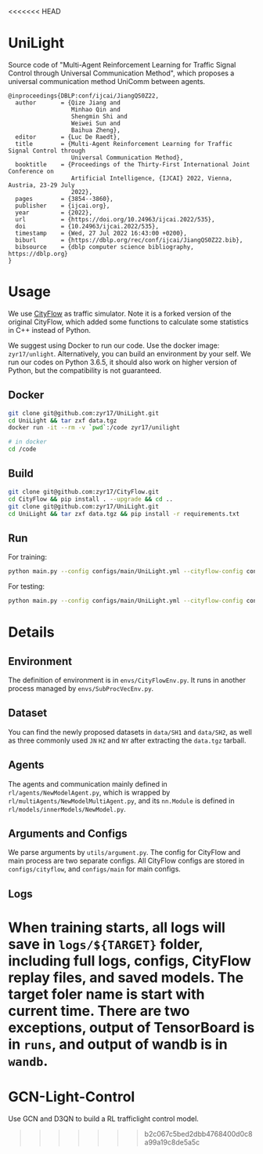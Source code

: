 <<<<<<< HEAD
# UniLight

Source code of "Multi-Agent Reinforcement Learning for Traffic Signal Control 
through Universal Communication Method", which proposes a universal communication 
method UniComm between agents.

```
@inproceedings{DBLP:conf/ijcai/JiangQS0Z22,
  author       = {Qize Jiang and
                  Minhao Qin and
                  Shengmin Shi and
                  Weiwei Sun and
                  Baihua Zheng},
  editor       = {Luc De Raedt},
  title        = {Multi-Agent Reinforcement Learning for Traffic Signal Control through
                  Universal Communication Method},
  booktitle    = {Proceedings of the Thirty-First International Joint Conference on
                  Artificial Intelligence, {IJCAI} 2022, Vienna, Austria, 23-29 July
                  2022},
  pages        = {3854--3860},
  publisher    = {ijcai.org},
  year         = {2022},
  url          = {https://doi.org/10.24963/ijcai.2022/535},
  doi          = {10.24963/ijcai.2022/535},
  timestamp    = {Wed, 27 Jul 2022 16:43:00 +0200},
  biburl       = {https://dblp.org/rec/conf/ijcai/JiangQS0Z22.bib},
  bibsource    = {dblp computer science bibliography, https://dblp.org}
}
```

# Usage

We use [CityFlow](https://github.com/zyr17/CityFlow) as traffic simulator. Note
it is a forked version of the original CityFlow, which added some functions to 
calculate some statistics in C++ instead of Python.

We suggest using Docker to run our code. Use the docker image: `zyr17/unlight`.
Alternatively, you can build an environment by your self. We run our codes on
Python 3.6.5, it should also work on higher version of Python, but the 
compatibility is not guaranteed. 

## Docker

```bash
git clone git@github.com:zyr17/UniLight.git
cd UniLight && tar zxf data.tgz
docker run -it --rm -v `pwd`:/code zyr17/unilight

# in docker
cd /code
```

## Build
```bash
git clone git@github.com:zyr17/CityFlow.git
cd CityFlow && pip install . --upgrade && cd ..
git clone git@github.com:zyr17/UniLight.git
cd UniLight && tar zxf data.tgz && pip install -r requirements.txt
```

## Run

For training:
```bash
python main.py --config configs/main/UniLight.yml --cityflow-config configs/cityflow/SH1.yml
```
For testing:
```bash
python main.py --config configs/main/UniLight.yml --cityflow-config configs/cityflow/SH1.yml --preload-model-file ${PATH_TO_MODEL_PT} --test-round 10
```

# Details

## Environment

The definition of environment is in `envs/CityFlowEnv.py`. It runs in another 
process managed by `envs/SubProcVecEnv.py`.

## Dataset

You can find the newly proposed datasets in `data/SH1` and `data/SH2`, as well
as three commonly used `JN` `HZ` and `NY` after extracting the `data.tgz` 
tarball.

## Agents

The agents and communication mainly defined in `rl/agents/NewModelAgent.py`,
which is wrapped by `rl/multiAgents/NewModelMultiAgent.py`, and its `nn.Module`
is defined in `rl/models/innerModels/NewModel.py`. 

## Arguments and Configs

We parse arguments by `utils/argument.py`. The config for CityFlow and main
process are two separate configs. All CityFlow configs are stored in 
`configs/cityflow`, and `configs/main` for main configs.

## Logs

When training starts, all logs will save in `logs/${TARGET}` folder, including
full logs, configs, CityFlow replay files, and saved models. The
target foler name is start with current time. There are two exceptions, 
output of TensorBoard is in `runs`, and output of wandb is in `wandb`. 
=======
# GCN-Light-Control
Use GCN and D3QN to build a RL trafficlight control model.
>>>>>>> b2c067c5bed2dbb4768400d0c8a99a19c8de5a5c
